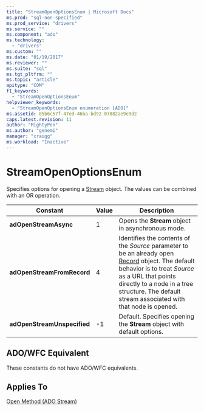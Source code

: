 ```yaml
---
title: "StreamOpenOptionsEnum | Microsoft Docs"
ms.prod: "sql-non-specified"
ms.prod_service: "drivers"
ms.service: ""
ms.component: "ado"
ms.technology:
  - "drivers"
ms.custom: ""
ms.date: "01/19/2017"
ms.reviewer: ""
ms.suite: "sql"
ms.tgt_pltfrm: ""
ms.topic: "article"
apitype: "COM"
f1_keywords: 
  - "StreamOpenOptionsEnum"
helpviewer_keywords: 
  - "StreamOpenOptionsEnum enumeration [ADO]"
ms.assetid: 85b6c57f-47ed-46ba-bd92-07882ae9e9d2
caps.latest.revision: 11
author: "MightyPen"
ms.author: "genemi"
manager: "craigg"
ms.workload: "Inactive"
---
```

# StreamOpenOptionsEnum
Specifies options for opening a [Stream](../../../ado/reference/ado-api/stream-object-ado.md) object. The values can be combined with an OR operation.  
  
|Constant|Value|Description|  
|--------------|-----------|-----------------|  
|**adOpenStreamAsync**|1|Opens the **Stream** object in asynchronous mode.|  
|**adOpenStreamFromRecord**|4|Identifies the contents of the *Source* parameter to be an already open [Record](../../../ado/reference/ado-api/record-object-ado.md) object. The default behavior is to treat *Source* as a URL that points directly to a node in a tree structure. The default stream associated with that node is opened.|  
|**adOpenStreamUnspecified**|-1|Default. Specifies opening the **Stream** object with default options.|  
  
## ADO/WFC Equivalent  
 These constants do not have ADO/WFC equivalents.  
  
## Applies To  
 [Open Method (ADO Stream)](../../../ado/reference/ado-api/open-method-ado-stream.md)
